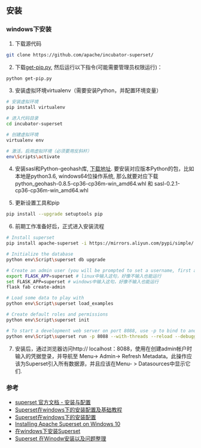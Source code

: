 
## 安装

### windows下安装

1. 下载源代码
```bash
git clone https://github.com/apache/incubator-superset/
```

2. 下载[get-pip.py](https://bootstrap.pypa.io/get-pip.py), 然后运行以下指令(可能需要管理员权限运行)：
```bash
python get-pip.py
```

3. 安装虚拟环境virtualenv（需要安装Python，并配置环境变量）
```bash
# 安装虚拟环境
pip install virtualenv

# 进入代码目录
cd incubator-superset

# 创建虚拟环境
virtualenv env

# 激活，启用虚拟环境（必须要用反斜杆）
env\Scripts\activate
```

4. 安装sasl和Python-geohash库, [下载地址](https://www.lfd.uci.edu/~gohlke/pythonlibs/#sasl). 要安装对应版本Python的包，比如本地是python3.6, windows64位操作系统, 那么就要对应下载python_geohash-0.8.5-cp36-cp36m-win_amd64.whl 和 sasl-0.2.1-cp36-cp36m-win_amd64.whl

5. 更新设置工具和pip
```bash
pip install --upgrade setuptools pip
```

6. 前期工作准备好后，正式进入安装流程

```bash
# Install superset
pip install apache-superset -i https://mirrors.aliyun.com/pypi/simple/

# Initialize the database
python env\Script\superset db upgrade

# Create an admin user (you will be prompted to set a username, first and last name before setting a password)
export FLASK_APP=superset # linux中输入这句，好像不输入也能运行
set FLASK_APP=superset # windows中输入这句，好像不输入也能运行
flask fab create-admin

# Load some data to play with
python env\Script\superset load_examples

# Create default roles and permissions
python env\Script\superset init

# To start a development web server on port 8088, use -p to bind to another port
python env\Script\superset run -p 8088 --with-threads --reload --debugger
```

7. 安装后，通过浏览器访问http:// localhost：8088，使用在创建admin帐户时输入的凭据登录，并导航至 Menu-> Admin-> Refresh Metadata。此操作应该为Superset引入所有数据源，并且应该在Menu- > Datasources中显示它们.

### 参考

- [superset 官方文档 - 安装与配置](https://superset.incubator.apache.org/installation.html)
- [Superset在windows下的安装配置及基础教程](https://zhuanlan.zhihu.com/p/36223295)
- [Superset在windows下的安装配置](https://www.cnblogs.com/calmzeal/p/7359144.html)
- [Installing Apache Superset on Windows 10](https://gist.github.com/mark05e/d9cccae129dd11a21d7219eddd7d9923)
- [在windows下安装Superset](https://kebingzao.com/2018/08/14/superset-install/)
- [Superset 在Winodw安装以及问题整理](https://www.cnblogs.com/Jonecmnn/p/7417498.html)